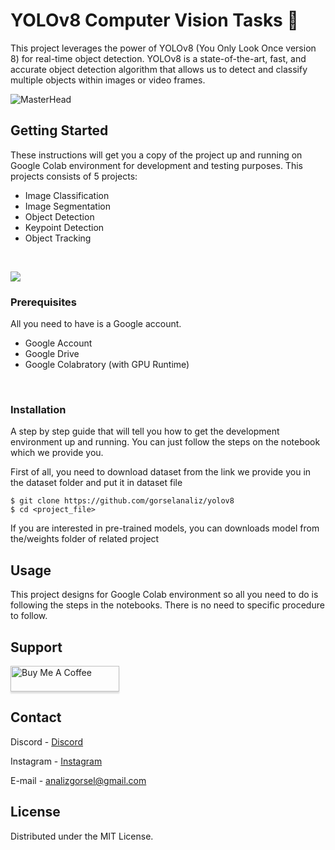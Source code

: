 # YOLOv8 Computer Vision Tasks 🚀


This project leverages the power of YOLOv8 (You Only Look Once version 8) for real-time object detection. YOLOv8 is a state-of-the-art, fast, and accurate object detection algorithm that allows us to detect and classify multiple objects within images or video frames.

![MasterHead](https://miro.medium.com/v2/resize:fit:752/1*NIJb0RLUPyucJo_Z9yTPrA.png)



## Getting Started

These instructions will get you a copy of the project up and running on Google Colab environment for development and testing purposes. This projects consists of 5 projects:

* Image Classification
* Image Segmentation
* Object Detection
* Keypoint Detection
* Object Tracking

<br/>

![](https://github.com/gorselanaliz/yolov8/blob/main/projects.gif)
  <br/>


### Prerequisites

All you need to have is a Google account.

* Google Account
* Google Drive
* Google Colabratory (with GPU Runtime)

<br/>

### Installation

A step by step guide that will tell you how to get the development environment up and running. You can just follow the steps on the notebook which we provide you. 

First of all, you need to download dataset from the link we provide you in the dataset folder and put it in dataset file

```
$ git clone https://github.com/gorselanaliz/yolov8
$ cd <project_file>
```
If you are interested in pre-trained models, you can downloads model from the/weights folder of related project

## Usage

This project designs for Google Colab environment so all you need to do is following the steps in the notebooks.
There is no need to specific procedure to follow.

## Support

<a href="https://www.buymeacoffee.com/gorselanaliz" target="_blank"><img src="https://www.buymeacoffee.com/assets/img/custom_images/purple_img.png" alt="Buy Me A Coffee" style="height: 41px !important;width: 174px !important;box-shadow: 0px 3px 2px 0px rgba(190, 190, 190, 0.5) !important;-webkit-box-shadow: 0px 3px 2px 0px rgba(190, 190, 190, 0.5) !important;" ></a>


<!-- CONTACT -->
## Contact

Discord - [Discord](https://discord.gg/AEvZdFs5rF)

Instagram - [Instagram](https://www.instagram.com/gorselanaliz_/)


E-mail -  analizgorsel@gmail.com

<!-- LICENSE -->
## License
Distributed under the MIT License.

